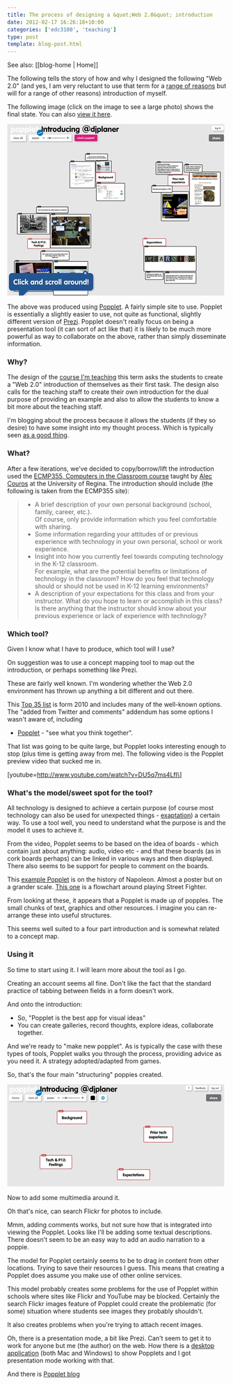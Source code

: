 ```yaml
---
title: The process of designing a &quot;Web 2.0&quot; introduction
date: 2012-02-17 16:26:18+10:00
categories: ['edc3100', 'teaching']
type: post
template: blog-post.html
---
```


See also: [[blog-home | Home]]

The following tells the story of how and why I designed the following "Web 2.0" (and yes, I am very reluctant to use that term for a [range of reasons](http://www.computerweekly.com/feature/Web-20-What-does-it-constitute) but will for a range of other reasons) introduction of myself.

The following image (click on the image to see a large photo) shows the final state. You can also [view it here](http://popplet.com/app/#/196113).

[![The finished introductory Popplet](images/6890101217_dc11f38d06.jpg)](http://www.flickr.com/photos/david_jones/6890101217/ "The finished introductory Popplet by David T Jones, on Flickr")

The above was produced using [Popplet](http://popplet.com/). A fairly simple site to use. Popplet is essentially a slightly easier to use, not quite as functional, slightly different version of [Prezi](http://prezi.com/). Popplet doesn't really focus on being a presentation tool (it can sort of act like that) it is likely to be much more powerful as way to collaborate on the above, rather than simply disseminate information.

### Why?

The design of the [course I'm teaching](http://www.usq.edu.au/course/synopses/2012/EDC3100.html) this term asks the students to create a "Web 2.0" introduction of themselves as their first task. The design also calls for the teaching staff to create their own introduction for the dual purpose of providing an example and also to allow the students to know a bit more about the teaching staff.

I'm blogging about the process because it allows the students (if they so desire) to have some insight into my thought process. Which is typically seen [as a good thing](http://chronicle.com/blognetwork/castingoutnines/2012/02/13/four-things-lecture-is-good-for/).

### What?

After a few iterations, we've decided to copy/borrow/lift the introduction used the [ECMP355, Computers in the Classroom course](http://chronicle.com/blognetwork/castingoutnines/2012/02/13/four-things-lecture-is-good-for/) taught by [Alec Couros](http://education.uregina.ca/technology/ecmp355/instructor.html) at the University of Regina. The introduction should include (the following is taken from the ECMP355 site):

> - A brief description of your own personal background (school, family, career, etc.).  
>     Of course, only provide information which you feel comfortable with sharing.
> - Some information regarding your attitudes of or previous experience with technology in your own personal, school or work experience.
> - Insight into how you currently feel towards computing technology in the K-12 classroom.  
>     For example, what are the potential benefits or limitations of technology in the classroom? How do you feel that technology should or should not be used in K-12 learning environments?
> - A description of your expectations for this class and from your instructor. What do you hope to learn or accomplish in this class? Is there anything that the instructor should know about your previous experience or lack of experience with technology?

### Which tool?

Given I know what I have to produce, which tool will I use?

On suggestion was to use a concept mapping tool to map out the introduction, or perhaps something like Prezi.

These are fairly well known. I'm wondering whether the Web 2.0 environment has thrown up anything a bit different and out there.

This [Top 35 list](http://edudemic.com/2010/07/the-35-best-web-2-0-classroom-tools-chosen-by-you/) is form 2010 and includes many of the well-known options. The "added from Twitter and comments" addendum has some options I wasn't aware of, including

- [Popplet](http://popplet.com/) - "see what you think together".

That list was going to be quite large, but Popplet looks interesting enough to stop (plus time is getting away from me). The following video is the Popplet preview video that sucked me in.

\[youtube=http://www.youtube.com/watch?v=DU5q7ms4LfI\]

### What's the model/sweet spot for the tool?

All technology is designed to achieve a certain purpose (of course most technology can also be used for unexpected things - [exaptation](http://en.wikipedia.org/wiki/Exaptation)) a certain way. To use a tool well, you need to understand what the purpose is and the model it uses to achieve it.

From the video, Popplet seems to be based on the idea of boards - which contain just about anything: audio, video etc - and that these boards (as in cork boards perhaps) can be linked in various ways and then displayed. There also seems to be support for people to comment on the boards.

This [example Popplet](http://popplet.com/app/#/489) is on the history of Napoleon. Almost a poster but on a grander scale. [This one](http://popplet.com/app/#/334) is a flowchart around playing Street Fighter.

From looking at these, it appears that a Popplet is made up of popples. The small chunks of text, graphics and other resources. I imagine you can re-arrange these into useful structures.

This seems well suited to a four part introduction and is somewhat related to a concept map.

### Using it

So time to start using it. I will learn more about the tool as I go.

Creating an account seems all fine. Don't like the fact that the standard practice of tabbing between fields in a form doesn't work.

And onto the introduction:

- So, "Popplet is the best app for visual ideas"
- You can create galleries, record thoughts, explore ideas, collaborate together.

And we're ready to "make new popplet". As is typically the case with these types of tools, Popplet walks you through the process, providing advice as you need it. A strategy adopted/adapted from games.

So, that's the four main "structuring" poppies created.

[![Step 1: Creating a Popplet](images/6889430613_3c386f0880.jpg)](http://www.flickr.com/photos/david_jones/6889430613/ "Step 1: Creating a Popplet by David T Jones, on Flickr")

Now to add some multimedia around it.

Oh that's nice, can search Flickr for photos to include.

Mmm, adding comments works, but not sure how that is integrated into viewing the Popplet. Looks like I'll be adding some textual descriptions. There doesn't seem to be an easy way to add an audio narration to a poppie.

The model for Popplet certainly seems to be to drag in content from other locations. Trying to save their resources I guess. This means that creating a Popplet does assume you make use of other online services.

This model probably creates some problems for the use of Popplet within schools where sites like Flickr and YouTube may be blocked. Certainly the search Flickr images feature of Popplet could create the problematic (for some) situation where students see images they probably shouldn't.

It also creates problems when you're trying to attach recent images.

Oh, there is a presentation mode, a bit like Prezi. Can't seem to get it to work for anyone but me (the author) on the web. How there is a [desktop application](http://www.popplet.com/poppletpresenter/poppletpresenter.air) (both Mac and Windows) to show Popplets and I got presentation mode working with that.

And there is [Popplet blog](http://blog.popplet.com/)